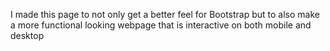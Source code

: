 

I made this page to not only get a better feel for Bootstrap but to also make a more functional looking webpage that is interactive on both mobile and desktop

